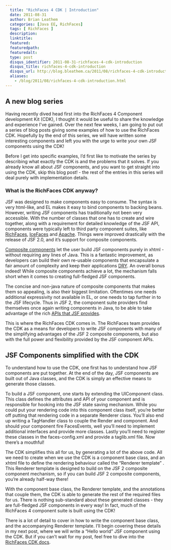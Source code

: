 ```yaml
---
  title: "RichFaces 4 CDK | Introduction"
  date: 2011-08-31
  author: Brian Leathem
  categories: [Java EE, RichFaces]
  tags: [ RichFaces ]
  description:
  linktitle:
  featured:
  featuredpath:
  featuredalt:
  type: post
  disqus_identifier: 2011-08-31-richfaces-4-cdk-introduction
  disqus_title: richfaces-4-cdk-introduction
  disqus_url: http://blog.bleathem.ca/2011/08/richfaces-4-cdk-introduction.html
  aliases:
    - /blog/2011/08/richfaces-4-cdk-introduction.html
---
```


## A new blog series

Having recently dived head first into the RichFaces 4 Component development Kit (CDK), I thought it would be useful to share the knowledge and experience I've gained.  Over the next few weeks, I am going to put out a series of blog posts giving some examples of how to use the RichFaces CDK.  Hopefully by the end of this series, we will have written some interesting components and left you with the urge to write your own JSF components using the CDK!

Before I get into specific examples, I’d first like to motivate the series by describing what exactly the CDK is and the problems that it solves.  If you already know all about JSF components, and you want to get straight into using the CDK, skip this blog post! - the rest of the entries in this series will deal purely with implementation details.

### What is the RichFaces CDK anyway?

JSF was designed to make components easy to consume.  The syntax is very html-like, and EL makes it easy to bind components to backing beans.  However, writing JSF components has traditionally not been very accessible.  With the number of classes that one has to create and wire together, along with a requirement for detailed knowledge of the JSF API, components were typically left to third party component suites, like <a href="http://www.jboss.org/richfaces/">RichFaces</a>, <a href="http://www.icefaces.org/">IceFaces</a> and <a href="http://myfaces.apache.org/tomahawk/">Apache</a>.  Things were improved drastically with the release of JSF 2.0, and it’s support for composite components.

<a href="http://andyschwartz.wordpress.com/2009/07/31/whats-new-in-jsf-2/#composite-components">Composite components</a> let the user build JSF components purely in xhtml - without requiring any lines of Java.  This is a fantastic improvement, as developers can build their own re-usable components that encapsulate a fair amount of complexity and keep their applications <a href="http://en.wikipedia.org/wiki/DRY">DRY</a>.  An overall bonus indeed!  While composite components achieve a lot, the mechanism falls short when it comes to creating full-fledged JSF components.

The concise and non-java nature of composite components that makes them so appealing, is also their biggest limitation.  Oftentimes one needs additional expressivity not available in EL, or one needs to tap further in to the JSF lifecycle.  Thus in JSF 2, the component suite providers find themselves once again writing components in Java, to be able to take advantage of the rich <a href="http://javaserverfaces.java.net/nonav/docs/2.0/javadocs/index.html">APIs that JSF provides</a>.

This is where the RichFaces CDK comes in.  The RichFaces team provides the CDK as a means for developers to write JSF components with many of the simplifying advantages of the JSF 2 composite components, but also with the full power and flexibility provided by the JSF component APIs.

## JSF Components simplified with the CDK

To understand how to use the CDK, one first has to understand how JSF components are put together.  At the end of the day, JSF components are built out of Java classes, and the CDK is simply an effective means to generate those classes.

To build a JSF component, one starts by extending the UIComponent class.  This class defines the attributes and API of your component and is responsible for hooking into the JSF state saving mechanism.  While you could put your rendering code into this component class itself, you’re better off putting that rendering code in a separate Renderer class.  You’ll also end up writing a TagHandler class to couple the Render and component.  And should your component fire FacesEvents, well you’ll need to implement additional interfaces and provide more classes.  Lastly you’ll need to register these classes in the faces-config.xml and provide a taglib.xml file.  Now there’s a mouthful!

The CDK simplifies this all for us, by generating a lot of the above code.  All we need to create when we use the CDK is a component base class, and an xhtml file to define the rendering behaviour called the “Renderer template” .  This Renderer template is designed to build on the JSF 2 composite component mechanism, so if you can build JSF 2 composite components, you’re already half-way there!

With the component base class, the Renderer template, and the annotations that couple them, the CDK is able to generate the rest of the required files for us.  There is nothing sub-standard about these generated classes - they are full-fledged JSF components in every way!  In fact, much of the RichFaces 4 component suite is built using the CDK!

There is a lot of detail to cover in how to write the component base class, and the accompanying Renderer template.  I’ll begin covering these details in my next post, where we will write a “Hello world” JSF component using the CDK.  But if you can’t wait for my post, feel free to dive into the <a href="http://community.jboss.org/wiki/RichFacesCDKHowTos">RichFaces CDK docs</a>.

